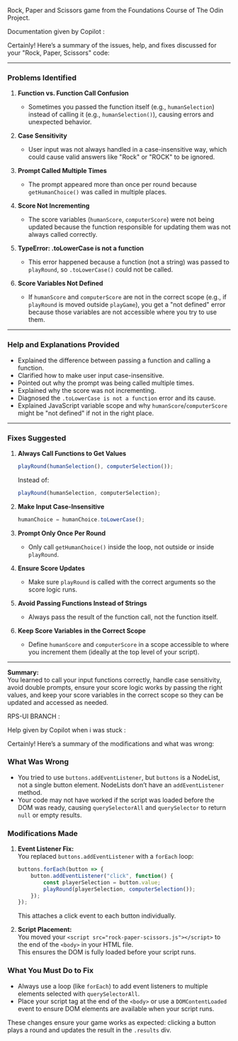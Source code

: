Rock, Paper and Scissors game from the Foundations Course of The Odin Project.

Documentation given by Copilot :

Certainly! Here’s a summary of the issues, help, and fixes discussed for your "Rock, Paper, Scissors" code:

---

### **Problems Identified**

1. **Function vs. Function Call Confusion**
   - Sometimes you passed the function itself (e.g., `humanSelection`) instead of calling it (e.g., `humanSelection()`), causing errors and unexpected behavior.

2. **Case Sensitivity**
   - User input was not always handled in a case-insensitive way, which could cause valid answers like "Rock" or "ROCK" to be ignored.

3. **Prompt Called Multiple Times**
   - The prompt appeared more than once per round because `getHumanChoice()` was called in multiple places.

4. **Score Not Incrementing**
   - The score variables (`humanScore`, `computerScore`) were not being updated because the function responsible for updating them was not always called correctly.

5. **TypeError: .toLowerCase is not a function**
   - This error happened because a function (not a string) was passed to `playRound`, so `.toLowerCase()` could not be called.

6. **Score Variables Not Defined**
   - If `humanScore` and `computerScore` are not in the correct scope (e.g., if `playRound` is moved outside `playGame`), you get a "not defined" error because those variables are not accessible where you try to use them.

---

### **Help and Explanations Provided**

- Explained the difference between passing a function and calling a function.
- Clarified how to make user input case-insensitive.
- Pointed out why the prompt was being called multiple times.
- Explained why the score was not incrementing.
- Diagnosed the `.toLowerCase is not a function` error and its cause.
- Explained JavaScript variable scope and why `humanScore`/`computerScore` might be "not defined" if not in the right place.

---

### **Fixes Suggested**

1. **Always Call Functions to Get Values**
   ```javascript
   playRound(humanSelection(), computerSelection());
   ```
   Instead of:
   ```javascript
   playRound(humanSelection, computerSelection);
   ```

2. **Make Input Case-Insensitive**
   ```javascript
   humanChoice = humanChoice.toLowerCase();
   ```

3. **Prompt Only Once Per Round**
   - Only call `getHumanChoice()` inside the loop, not outside or inside `playRound`.

4. **Ensure Score Updates**
   - Make sure `playRound` is called with the correct arguments so the score logic runs.

5. **Avoid Passing Functions Instead of Strings**
   - Always pass the result of the function call, not the function itself.

6. **Keep Score Variables in the Correct Scope**
   - Define `humanScore` and `computerScore` in a scope accessible to where you increment them (ideally at the top level of your script).

---

**Summary:**  
You learned to call your input functions correctly, handle case sensitivity, avoid double prompts, ensure your score logic works by passing the right values, and keep your score variables in the correct scope so they can be updated and accessed as needed.


RPS-UI BRANCH :

Help given by Copilot when i was stuck :

Certainly! Here’s a summary of the modifications and what was wrong:

### What Was Wrong
- You tried to use `buttons.addEventListener`, but `buttons` is a NodeList, not a single button element. NodeLists don’t have an `addEventListener` method.
- Your code may not have worked if the script was loaded before the DOM was ready, causing `querySelectorAll` and `querySelector` to return `null` or empty results.

### Modifications Made
1. **Event Listener Fix:**  
   You replaced `buttons.addEventListener` with a `forEach` loop:
   ```javascript
   buttons.forEach(button => {
       button.addEventListener("click", function() {
           const playerSelection = button.value;
           playRound(playerSelection, computerSelection());
       });
   });
   ```
   This attaches a click event to each button individually.

2. **Script Placement:**  
   You moved your `<script src="rock-paper-scissors.js"></script>` to the end of the `<body>` in your HTML file.  
   This ensures the DOM is fully loaded before your script runs.

### What You Must Do to Fix
- Always use a loop (like `forEach`) to add event listeners to multiple elements selected with `querySelectorAll`.
- Place your script tag at the end of the `<body>` or use a `DOMContentLoaded` event to ensure DOM elements are available when your script runs.

These changes ensure your game works as expected: clicking a button plays a round and updates the result in the `.results` div.